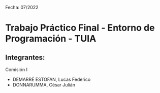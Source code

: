 Fecha: 07/2022

# Trabajo Práctico Final - Entorno de Programación - TUIA
## Integrantes: 

Comisión I
* DEMARRÉ ESTOFAN, Lucas Federico
* DONNARUMMA, César Julián
